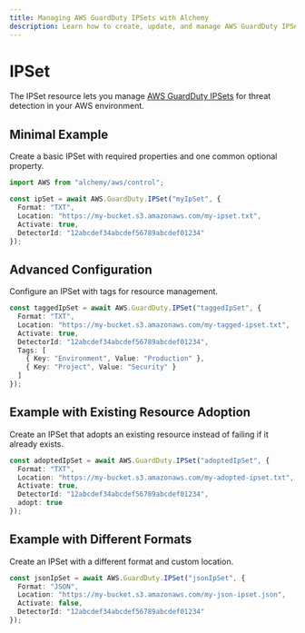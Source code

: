 ```yaml
---
title: Managing AWS GuardDuty IPSets with Alchemy
description: Learn how to create, update, and manage AWS GuardDuty IPSets using Alchemy Cloud Control.
---
```


# IPSet

The IPSet resource lets you manage [AWS GuardDuty IPSets](https://docs.aws.amazon.com/guardduty/latest/userguide/) for threat detection in your AWS environment.

## Minimal Example

Create a basic IPSet with required properties and one common optional property.

```ts
import AWS from "alchemy/aws/control";

const ipSet = await AWS.GuardDuty.IPSet("myIpSet", {
  Format: "TXT",
  Location: "https://my-bucket.s3.amazonaws.com/my-ipset.txt",
  Activate: true,
  DetectorId: "12abcdef34abcdef56789abcdef01234"
});
```

## Advanced Configuration

Configure an IPSet with tags for resource management.

```ts
const taggedIpSet = await AWS.GuardDuty.IPSet("taggedIpSet", {
  Format: "TXT",
  Location: "https://my-bucket.s3.amazonaws.com/my-tagged-ipset.txt",
  Activate: true,
  DetectorId: "12abcdef34abcdef56789abcdef01234",
  Tags: [
    { Key: "Environment", Value: "Production" },
    { Key: "Project", Value: "Security" }
  ]
});
```

## Example with Existing Resource Adoption

Create an IPSet that adopts an existing resource instead of failing if it already exists.

```ts
const adoptedIpSet = await AWS.GuardDuty.IPSet("adoptedIpSet", {
  Format: "TXT",
  Location: "https://my-bucket.s3.amazonaws.com/my-adopted-ipset.txt",
  Activate: true,
  DetectorId: "12abcdef34abcdef56789abcdef01234",
  adopt: true
});
```

## Example with Different Formats

Create an IPSet with a different format and custom location.

```ts
const jsonIpSet = await AWS.GuardDuty.IPSet("jsonIpSet", {
  Format: "JSON",
  Location: "https://my-bucket.s3.amazonaws.com/my-json-ipset.json",
  Activate: false,
  DetectorId: "12abcdef34abcdef56789abcdef01234"
});
```